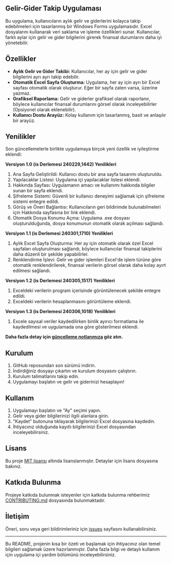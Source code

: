 ## Gelir-Gider Takip Uygulaması

Bu uygulama, kullanıcıların aylık gelir ve giderlerini kolayca takip edebilmeleri için tasarlanmış bir Windows Forms uygulamasıdır. Excel dosyalarını kullanarak veri saklama ve işleme özellikleri sunar. Kullanıcılar, farklı aylar için gelir ve gider bilgilerini girerek finansal durumlarını daha iyi yönetebilir.

## Özellikler

- **Aylık Gelir ve Gider Takibi:** Kullanıcılar, her ay için gelir ve gider bilgilerini ayrı ayrı takip edebilir.
- **Otomatik Excel Sayfa Oluşturma:** Uygulama, her ay için ayrı bir Excel sayfası otomatik olarak oluşturur. Eğer bir sayfa zaten varsa, üzerine yazmaz.
- **Grafiksel Raporlama:** Gelir ve giderler grafiksel olarak raporlanır, böylece kullanıcılar finansal durumlarını görsel olarak inceleyebilirler (Opsiyonel olarak eklenebilir).
- **Kullanıcı Dostu Arayüz:** Kolay kullanım için tasarlanmış, basit ve anlaşılır bir arayüz.

## Yenilikler

Son güncellemelerle birlikte uygulamaya birçok yeni özellik ve iyileştirme eklendi:

**Versiyon 1.0 (is Derlemesi 240229,1442) Yenilikleri**

1. Ana Sayfa Geliştirildi: Kullanıcı dostu bir ana sayfa tasarımı oluşturuldu.
2. Yapılacaklar Listesi: Uygulama içi yapılacaklar listesi eklendi.
3. Hakkında Sayfası: Uygulamanın amacı ve kullanımı hakkında bilgiler sunan bir sayfa eklendi.
4. Şifreleme Sistemi: Güvenli bir kullanıcı deneyimi sağlamak için şifreleme sistemi entegre edildi.
5. Görüş ve Öneri Bağlantısı: Kullanıcıların geri bildirimde bulunabilmeleri için Hakkında sayfasına bir link eklendi.
6. Otomatik Dosya Konumu Açma: Uygulama .exe dosyası oluşturulduğunda, dosya konumunun otomatik olarak açılması sağlandı.

**Versiyon 1.1 (is Derlemesi 240301,1710) Yenilikleri**
1. Aylık Excel Sayfa Oluşturma: Her ay için otomatik olarak özel Excel sayfaları oluşturulması sağlandı, böylece kullanıcılar finansal takiplerini daha düzenli bir şekilde yapabilirler.
2. Renklendirme İşlevi: Gelir ve gider işlemleri Excel'de işlem türüne göre otomatik renklendirilerek, finansal verilerin görsel olarak daha kolay ayırt edilmesi sağlandı.

**Versiyon 1.2 (is Derlemesi 240305,1517) Yenilikleri**
1. Exceldeki verilerin program içerisinde görüntülenecek şekilde entegre edildi.
2. Exceldeki verilerin hesaplanmasını görüntüleme eklendi.

**Versiyon 1.3 (is Derlemesi 240306,1018) Yenilikleri**
1. Excele sayısal veriler kaydedilirken binlik ayırıcı formatlama ile kaydedilmesi ve uygulamada ona göre gösterilmesi eklendi.

**Daha fazla detay için [güncelleme notlarımıza](https://github.com/popmarley/Gelir_Gider_App/releases/tag/v1.3) göz atın.**

## Kurulum

1. GitHub reposundan son sürümü indirin.
2. İndirdiğiniz dosyayı çıkartın ve kurulum dosyasını çalıştırın.
3. Kurulum talimatlarını takip edin.
4. Uygulamayı başlatın ve gelir ve giderinizi hesaplayın!

## Kullanım

1. Uygulamayı başlatın ve "Ay" seçimi yapın.
2. Gelir veya gider bilgilerinizi ilgili alanlara girin.
3. "Kaydet" butonuna tıklayarak bilgilerinizi Excel dosyasına kaydedin.
4. İhtiyacınız olduğunda kayıtlı bilgilerinizi Excel dosyasından inceleyebilirsiniz.

## Lisans

Bu proje [MIT lisansı](LICENSE) altında lisanslanmıştır. Detaylar için lisans dosyasına bakınız.

## Katkıda Bulunma

Projeye katkıda bulunmak isteyenler için katkıda bulunma rehberimiz [CONTRIBUTING.md](CONTRIBUTING.md) dosyasında bulunmaktadır.

## İletişim

Öneri, soru veya geri bildirimleriniz için [issues](https://github.com/popmarley/Gelir_Gider_App/issues) sayfasını kullanabilirsiniz.

---

Bu README, projenin kısa bir özeti ve başlamak için ihtiyacınız olan temel bilgileri sağlamak üzere hazırlanmıştır. Daha fazla bilgi ve detaylı kullanım için uygulama içi yardım bölümünü inceleyebilirsiniz.

